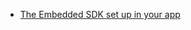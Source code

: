 * [The Embedded SDK set up in your app](/docs/guides/oie-embedded-common-download-setup-app/nodejs/main/)
</br>
